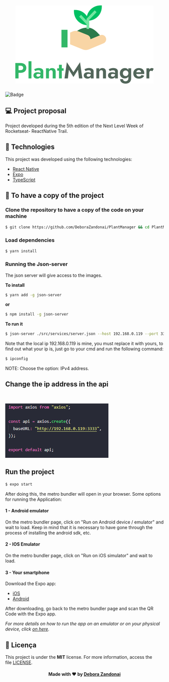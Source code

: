 <h1 align="center">
    <img alt="PlantManager" title="PlantManager" src=".github/logo.svg" />
</h1>

![Badge](.github/mobileplant.gif)

## 💻 Project proposal

Project developed during the 5th edition of the Next Level Week of Rocketseat- ReactNative Trail.

## 🧪 Technologies

This project was developed using the following technologies:

- [React Native](https://reactnative.dev/)
- [Expo](https://expo.io/)
- [TypeScript](https://www.typescriptlang.org/)

<h2>
  📌 To have a copy of the project
</h2>

### Clone the repository to have a copy of the code on your machine

```bash
$ git clone https://github.com/DeboraZandonai/PlantManager && cd PlantManager
```

### Load dependencies

```bash
$ yarn install
```

### Running the Json-server

The json server will give access to the images.

**To install**

```bash
$ yarn add -g json-server
```

**or**

```bash
$ npm install -g json-server
```

**To run it**

```bash
$ json-server ./src/services/server.json --host 192.168.0.119 --port 3333
```

Note that the local ip 192.168.0.119 is mine, you must replace it with yours, to find out what your ip is, just go to your cmd and run the following command:

```bash
$ ipconfig
```

NOTE: Choose the option: IPv4 address.
<br/>

## Change the ip address in the api

<br/>

![Badge](.github/api.png)

## Run the project

```bash
$ expo start
```

After doing this, the metro bundler will open in your browser. Some options for running the Application:

#### 1 - Android emulator

On the metro bundler page, click on "Run on Android device / emulator" and wait to load. Keep in mind that it is necessary to have gone through the process of installing the android sdk, etc.

#### 2 - IOS Emulator

On the metro bundler page, click on "Run on iOS simulator" and wait to load.

#### 3 - Your smartphone

Download the Expo app:

- [iOS](https://itunes.apple.com/app/apple-store/id982107779)
- [Android](https://play.google.com/store/apps/details?id=host.exp.exponent&referrer=www)

After downloading, go back to the metro bundler page and scan the QR Code with the Expo app.

<em>For more details on how to run the app on an emulator or on your physical device, click <a href="https://react-native.rocketseat.dev/">on here</a>.</em>
<br />

## 📝 Licença

This project is under the **MIT** license. For more information, access the file [LICENSE](https://github.com/DeboraZandonai/PlantManager/blob/master/LICENSE).

<h4 align=center>Made with ❤️ by <a href="https://www.linkedin.com/in/debora-zandonai-4ab092195/">Debora Zandonai</a></h4>
